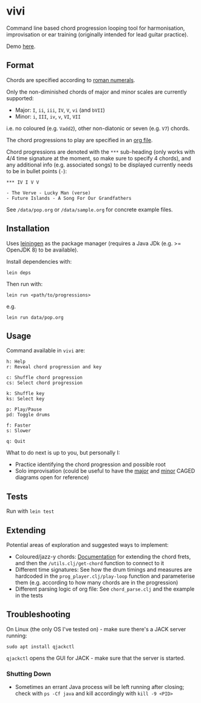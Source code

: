 # vivi

Command line based chord progression looping tool for harmonisation, improvisation or ear training (originally intended for lead guitar practice).

Demo [here](https://imgur.com/a/YqM1n54).

## Format

Chords are specified according to [roman numerals](https://en.wikipedia.org/wiki/Roman_numeral_analysis).

Only the non-diminished chords of major and minor scales are currently supported:

* Major: `I`, `ii`, `iii`, `IV`, `V`, `vi` (and `bVII`)
* Minor: `i`, `III`, `iv`, `v`, `VI`, `VII`

i.e. no coloured (e.g. `Vadd2`), other non-diatonic or seven (e.g. `V7`) chords.

The chord progressions to play are specified in an [org file](https://en.wikipedia.org/wiki/Org-mode).

Chord progressions are denoted with the `***` sub-heading (only works with 4/4 time signature at the moment, so make sure to specify 4 chords), and any additional info (e.g. associated songs) to be displayed currently needs to be in bullet points (`-`):

```
*** IV I V V

- The Verve - Lucky Man (verse)
- Future Islands - A Song For Our Grandfathers
```

See `/data/pop.org` or `/data/sample.org` for concrete example files.

## Installation

Uses [leiningen](https://leiningen.org/) as the package manager (requires a Java JDk (e.g. >= OpenJDK 8) to be available).

Install dependencies with:

    lein deps
    
Then run with:

    lein run <path/to/progressions>
    
e.g.

    lein run data/pop.org
    
## Usage

Command available in `vivi` are:

```
h: Help
r: Reveal chord progression and key

c: Shuffle chord progression
cs: Select chord progression

k: Shuffle key
ks: Select key

p: Play/Pause
pd: Toggle drums

f: Faster
s: Slower

q: Quit
```

What to do next is up to you, but personally I:

* Practice identifying the chord progression and possible root
* Solo improvisation (could be useful to have the [major](https://www.guitarlessons.com/guitar-lessons/exercises-and-fretboard-navigation/caged-major-scale-sequence) and [minor](https://www.guitarlessons.com/guitar-lessons/exercises-and-fretboard-navigation/caged-minor-guitar-chords) CAGED diagrams open for reference)
    
## Tests

Run with `lein test`

## Extending

Potential areas of exploration and suggested ways to implement:

* Coloured/jazz-y chords: [Documentation](https://github.com/overtone/overtone/blob/master/src/overtone/synth/stringed.clj#L194) for extending the chord frets, and then the `/utils.clj/get-chord` function to connect to it
* Different time signatures: See how the drum timings and measures are hardcoded in the `prog_player.clj/play-loop` function and parameterise them (e.g. according to how many chords are in the progression)
* Different parsing logic of org file: See `chord_parse.clj` and the example in the tests

## Troubleshooting

On Linux (the only OS I've tested on) - make sure there's a JACK server running:

    sudo apt install qjackctl
    
`qjackctl` opens the GUI for JACK - make sure that the server is started.

### Shutting Down

* Sometimes an errant Java process will be left running after closing; check with `ps -Cf java` and kill accordingly with `kill -9 <PID>`
